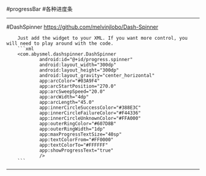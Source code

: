 #progressBar
#各种进度条



-----------------------------------------------------------------------------------------
#DashSpinner
https://github.com/melvinjlobo/Dash-Spinner

        Just add the widget to your XML. If you want more control, you will need to play around with the code.
        ```xml
        <com.abysmel.dashspinner.DashSpinner
                android:id="@+id/progress.spinner"
                android:layout_width="300dp"
                android:layout_height="300dp"
                android:layout_gravity="center_horizontal"
                app:arcColor="#03A9F4"
                app:arcStartPosition="270.0"
                app:arcSweepSpeed="20.0"
                app:arcWidth="4dp"
                app:arcLength="45.0"
                app:innerCircleSuccessColor="#388E3C"
                app:innerCircleFailureColor="#F44336"
                app:innerCircleUnknownColor="#FFA000"
                app:outerRingColor="#607D8B"
                app:outerRingWidth="1dp"
                app:maxProgressTextSize="40sp"
                app:textColorFrom="#FF0000"
                app:textColorTo="#FFFFFF"
                app:showProgressText="true"
                />
        ```

--------------------------------------------------------------------------------------